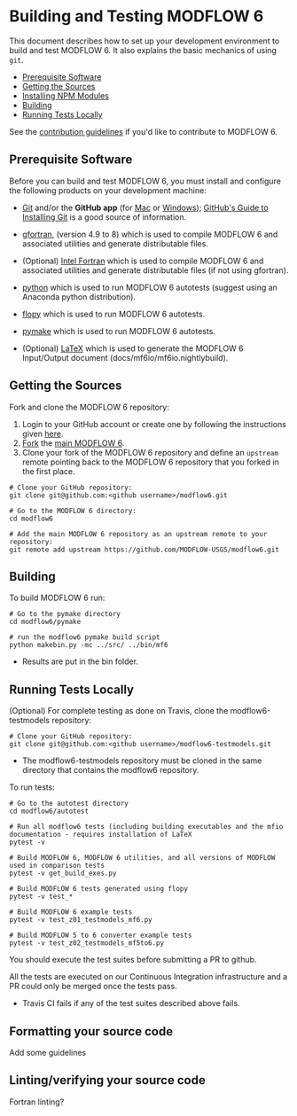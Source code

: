 # Building and Testing MODFLOW 6

This document describes how to set up your development environment to build and test MODFLOW 6.
It also explains the basic mechanics of using `git`.

* [Prerequisite Software](#prerequisite-software)
* [Getting the Sources](#getting-the-sources)
* [Installing NPM Modules](#installing-npm-modules)
* [Building](#building)
* [Running Tests Locally](#running-tests-locally)

See the [contribution guidelines](https://github.com/MODFLOW-USGS/modflow6/blob/develop/CONTRIBUTING.md)
if you'd like to contribute to MODFLOW 6.

## Prerequisite Software

Before you can build and test MODFLOW 6, you must install and configure the
following products on your development machine:

* [Git](https://git-scm.com) and/or the **GitHub app** (for [Mac](https://mac.github.com) or
  [Windows](https://windows.github.com)); [GitHub's Guide to Installing
  Git](https://help.github.com/articles/set-up-git) is a good source of information.

* [gfortran](https://gcc.gnu.org/wiki/GFortran), (version 4.9 to 8) which is used to compile MODFLOW 6 and associated utilities and generate distributable files.

* (Optional) [Intel Fortran](https://software.intel.com/en-us/fortran-compilers) which is used to compile MODFLOW 6 and associated utilities and generate distributable files (if not using gfortran).

* [python](https://www.python.org/) which is used to run MODFLOW 6 autotests (suggest using an Anaconda python distribution).

* [flopy](https://github.com/modflowpy/flopy) which is used to run MODFLOW 6 autotests.

* [pymake](https://github.com/modflowpy/pymake) which is used to run MODFLOW 6 autotests.

* (Optional) [LaTeX](https://www.latex-project.org/) which is used to generate the MODFLOW 6 Input/Output document (docs/mf6io/mf6io.nightlybuild).

## Getting the Sources

Fork and clone the MODFLOW 6 repository:

1. Login to your GitHub account or create one by following the instructions given
   [here](https://github.com/signup/free).
2. [Fork](http://help.github.com/forking) the [main MODFLOW 6](https://github.com/MODFLOW-USGS/modflow6).
3. Clone your fork of the MODFLOW 6 repository and define an `upstream` remote pointing back to the MODFLOW 6 repository that you forked in the first place.

```shell
# Clone your GitHub repository:
git clone git@github.com:<github username>/modflow6.git

# Go to the MODFLOW 6 directory:
cd modflow6

# Add the main MODFLOW 6 repository as an upstream remote to your repository:
git remote add upstream https://github.com/MODFLOW-USGS/modflow6.git
```

## Building

To build MODFLOW 6 run:

```shell
# Go to the pymake directory
cd modflow6/pymake

# run the modflow6 pymake build script
python makebin.py -mc ../src/ ../bin/mf6
```

* Results are put in the bin folder.

## Running Tests Locally

(Optional) For complete testing as done on Travis, clone the modflow6-testmodels repository:

```shell
# Clone your GitHub repository:
git clone git@github.com:<github username>/modflow6-testmodels.git
```
* The modflow6-testmodels repository must be cloned in the same directory that contains the modflow6 repository.

To run tests:

```shell
# Go to the autotest directory
cd modflow6/autotest

# Run all modflow6 tests (including building executables and the mfio documentation - requires installation of LaTeX
pytest -v

# Build MODFLOW 6, MODFLOW 6 utilities, and all versions of MODFLOW used in comparison tests
pytest -v get_build_exes.py

# Build MODFLOW 6 tests generated using flopy
pytest -v test_*

# Build MODFLOW 6 example tests
pytest -v test_z01_testmodels_mf6.py

# Build MODFLOW 5 to 6 converter example tests
pytest -v test_z02_testmodels_mf5to6.py
```

You should execute the test suites before submitting a PR to github.


All the tests are executed on our Continuous Integration infrastructure and a PR could only be merged once the tests pass.

- Travis CI fails if any of the test suites described above fails.

## <a name="clang-format"></a> Formatting your source code

Add some guidelines

## Linting/verifying your source code

Fortran linting?
